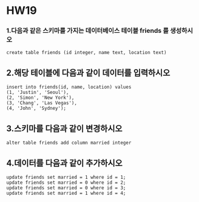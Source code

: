 # HW19

### 1.다음과 같은 스키마를 가지는 데이터베이스 테이블 friends 를 생성하시오

```sqlite
create table friends (id integer, name text, location text)
```

## 2.해당 테이블에 다음과 같이 데이터를 입력하시오
```sqlite
insert into friends(id, name, location) values 
(1, 'Justin', 'Seoul'), 
(2, 'Simon', 'New York'),
(3, 'Chang', 'Las Vegas'),
(4, 'John', 'Sydney');
```

## 3.스키마를 다음과 같이 변경하시오
```sqlite
alter table friends add column married integer
```

## 4.데이터를 다음과 같이 추가하시오
```sqlite
update friends set married = 1 where id = 1;
update friends set married = 0 where id = 2;
update friends set married = 0 where id = 3;
update friends set married = 1 where id = 4;
```

